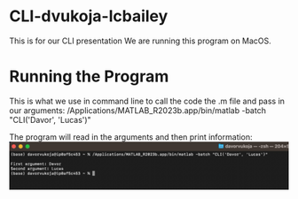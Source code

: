 # CLI-dvukoja-lcbailey
This is for our CLI presentation
We are running this program on MacOS.

# Running the Program
This is what we use in command line to call the code the .m file and pass in our arguments:
/Applications/MATLAB_R2023b.app/bin/matlab -batch "CLI('Davor', 'Lucas')"

The program will read in the arguments and then print information:
![alttext](img.png)